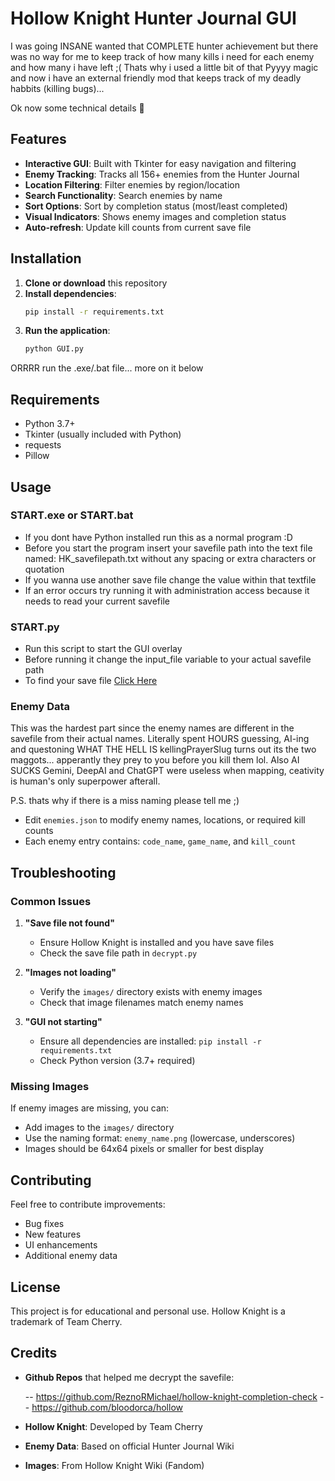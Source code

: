 # Hollow Knight Hunter Journal GUI

I was going INSANE wanted that COMPLETE hunter achievement but there was no way for me to keep track of how many kills i need for each enemy and how many i have left ;(
Thats why i used a little bit of that Pyyyy magic and now i have an external friendly mod that keeps track of my deadly habbits (killing bugs)...

Ok now some technical details 🐧

## Features

- **Interactive GUI**: Built with Tkinter for easy navigation and filtering
- **Enemy Tracking**: Tracks all 156+ enemies from the Hunter Journal
- **Location Filtering**: Filter enemies by region/location
- **Search Functionality**: Search enemies by name
- **Sort Options**: Sort by completion status (most/least completed)
- **Visual Indicators**: Shows enemy images and completion status
- **Auto-refresh**: Update kill counts from current save file

## Installation

1. **Clone or download** this repository
2. **Install dependencies**:
   ```bash
   pip install -r requirements.txt
   ```
3. **Run the application**:
   ```bash
   python GUI.py
   ```
ORRRR run the .exe/.bat file... more on it below

## Requirements

- Python 3.7+
- Tkinter (usually included with Python)
- requests
- Pillow

## Usage

### START.exe or START.bat

- If you dont have Python installed run this as a normal program :D
- Before you start the program insert your savefile path into the text file named: HK_savefilepath.txt without any spacing or extra characters or quotation
- If you wanna use another save file change the value within that textfile
- If an error occurs try running it with administration access because it needs to read your current savefile

### START.py

- Run this script to start the GUI overlay
- Before running it change the input_file variable to your actual savefile path
- To find your save file [Click Here](https://example.com)

### Enemy Data
This was the hardest part since the enemy names are different in the savefile from their actual names. Literally spent HOURS guessing, AI-ing and questoning WHAT THE HELL IS kellingPrayerSlug turns out its the two maggots... apperantly they prey to you before you kill them lol. Also AI SUCKS Gemini, DeepAI and ChatGPT were useless when mapping, ceativity is human's only superpower afterall.

P.S. thats why if there is a miss naming please tell me ;)

- Edit `enemies.json` to modify enemy names, locations, or required kill counts
- Each enemy entry contains: `code_name`, `game_name`, and `kill_count`

## Troubleshooting

### Common Issues

1. **"Save file not found"**

   - Ensure Hollow Knight is installed and you have save files
   - Check the save file path in `decrypt.py`

2. **"Images not loading"**

   - Verify the `images/` directory exists with enemy images
   - Check that image filenames match enemy names

3. **"GUI not starting"**
   - Ensure all dependencies are installed: `pip install -r requirements.txt`
   - Check Python version (3.7+ required)

### Missing Images

If enemy images are missing, you can:

- Add images to the `images/` directory
- Use the naming format: `enemy_name.png` (lowercase, underscores)
- Images should be 64x64 pixels or smaller for best display

## Contributing

Feel free to contribute improvements:

- Bug fixes
- New features
- UI enhancements
- Additional enemy data

## License

This project is for educational and personal use. Hollow Knight is a trademark of Team Cherry.

## Credits
- **Github Repos** that helped me decrypt the savefile:
  
   -- https://github.com/ReznoRMichael/hollow-knight-completion-check
   -- https://github.com/bloodorca/hollow
  
- **Hollow Knight**: Developed by Team Cherry
- **Enemy Data**: Based on official Hunter Journal Wiki
- **Images**: From Hollow Knight Wiki (Fandom)
